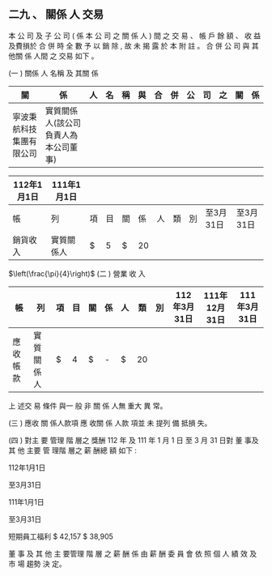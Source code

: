 
## 二九 、 關係 人 交易

本 公 司 及 子 公 司 ( 係 本 公 司 之 關 係 人 ) 間 之 交 易 、 帳 戶 餘 額 、 收 益及費損於 合 併 時 全 數 予 以 銷 除 , 故 未 揭 露 於 本 附 註 。 合 併 公 司 與 其 他關 係 人間 之 交易 如下 。

(一 ) 關係 人 名稱 及 其關 係

| 關                       | 係                                     | 人   | 名   | 稱   | 與   | 合   | 併   | 公   | 司   | 之   | 關   | 係   |
|--------------------------|----------------------------------------|------|------|------|------|------|------|------|------|------|------|------|
| 寧波秉航科技集團有限公司 | 實質關係人(該公司負責人為本公司董事) |      |      |      |      |      |      |      |      |      |      |      |

| 112年1月1日   | 111年1月1日   |    |    |    |    |    |    |    |           |           |
|---------------|---------------|----|----|----|----|----|----|----|-----------|-----------|
| 帳            | 列            | 項 | 目 | 關 | 係 | 人 | 類 | 別 | 至3月31日 | 至3月31日 |
| 銷貨收入      | 實質關係人    | $  | 5  | $  | 20 |    |    |    |           |           |

$\left(\frac{\pi}{4}\right)$
(二 ) 營業 收 入

| 帳       | 列         | 項   | 目   | 關   | 係   | 人   | 類   | 別   | 112年3月31日   | 111年12月31日   | 111年3月31日   |
|----------|------------|------|------|------|------|------|------|------|----------------|-----------------|----------------|
| 應收帳款 | 實質關係人 | $    | 4    | $    | -    | $    | 20   |      |                |                 |                |

 上 述交 易 條件 與一 般 非 關 係 人無 重大 異 常。

(三 ) 應收 關 係人款項 應 收關 係 人款 項並 未 提列 備 抵損 失。

(四 ) 對主 要 管理 階 層之 獎酬 112 年 及 111 年 1 月 1 日 至 3 月 31 日對 董 事及 其 他 主要 管 理階 層之 薪 酬總 額 如下 :

112年1月1日

至3月31日

111年1月1日

至3月31日

短期員工福利 $ 42,157 $ 38,905

 董 事 及 其 他 主 要管理 階 層 之 薪 酬 係 由 薪 酬 委 員 會 依 照 個 人 績 效 及市 場 趨勢 決 定。